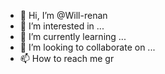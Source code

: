 - 👋 Hi, I’m @Will-renan
- 👀 I’m interested in ...
- 🌱 I’m currently learning ...
- 💞️ I’m looking to collaborate on ...
- 📫 How to reach me gr

<!---
Will-renan/Will-renan is a ✨ special ✨ repository because its `README.md` (this file) appears on your GitHub profile.
You can click the Preview link to take a look at your changes.
--->
